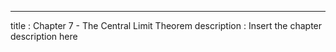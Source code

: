 ---
title       : Chapter 7 - The Central Limit Theorem
description : Insert the chapter description here